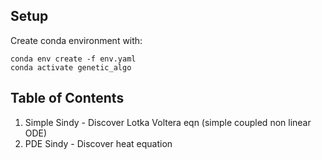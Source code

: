 ## Setup
Create conda environment with:
```
conda env create -f env.yaml
conda activate genetic_algo
```

## Table of Contents
1. Simple Sindy - Discover Lotka Voltera eqn (simple coupled non linear ODE)
2. PDE Sindy - Discover heat equation